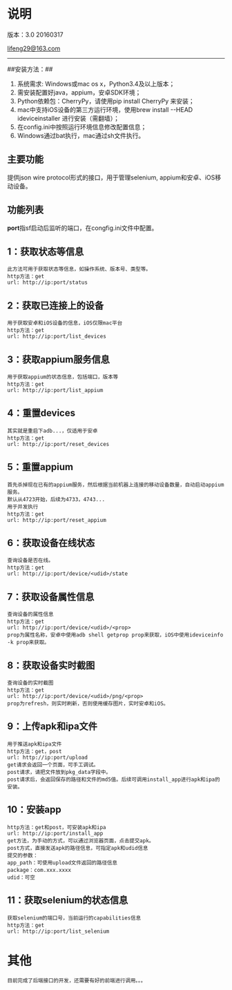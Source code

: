 # 说明 #

版本：3.0 20160317

lifeng29@163.com

----------
##安装方法：##

1. 系统需求: Windows或mac os x，Python3.4及以上版本；
2. 需安装配置好java，appium，安卓SDK环境；
3. Python依赖包：CherryPy，请使用pip install CherryPy 来安装；
4. mac中支持iOS设备的第三方运行环境，使用brew install --HEAD ideviceinstaller 进行安装（需翻墙）；
5. 在config.ini中按照运行环境信息修改配置信息；
6. Windows通过bat执行，mac通过sh文件执行。

## 主要功能 ##
提供json wire protocol形式的接口，用于管理selenium, appium和安卓、iOS移动设备。

## 功能列表 ##
**port**指sf启动后监听的端口，在congfig.ini文件中配置。
## 1：获取状态等信息 ##
	此方法可用于获取状态等信息，如操作系统、版本号、类型等。
 	http方法：get
 	url: http://ip:port/status

## 2：获取已连接上的设备 ##
	用于获取安卓和iOS设备的信息，iOS仅限mac平台
 	http方法：get
 	url: http://ip:port/list_devices
	
## 3：获取appium服务信息 ##
	用于获取appium的状态信息，包括端口，版本等
 	http方法：get
 	url: http://ip:port/list_appium

## 4：重置devices ##
	其实就是重启下adb...，仅适用于安卓
 	http方法：get
 	url: http://ip:port/reset_devices

## 5：重置appium ##
 	首先杀掉现在已有的appium服务，然后根据当前机器上连接的移动设备数量，自动启动appium服务。
	默认从4723开始，后续为4733，4743...
	用于并发执行
	http方法：get
 	url: http://ip:port/reset_appium

## 6：获取设备在线状态 ##
 	查询设备是否在线。
	http方法：get
 	url: http://ip:port/device/<udid>/state

## 7：获取设备属性信息 ##
 	查询设备的属性信息
	http方法：get
 	url: http://ip:port/device/<udid>/<prop>
	prop为属性名称，安卓中使用adb shell getprop prop来获取，iOS中使用ideviceinfo -k prop来获取。

## 8：获取设备实时截图 ##
 	查询设备的实时截图
	http方法：get
 	url: http://ip:port/device/<udid>/png/<prop>
	prop为refresh，则实时刷新，否则使用缓存图片，实时安卓和iOS。

## 9：上传apk和ipa文件 ##
 	用于推送apk和ipa文件
	http方法：get，post
 	url: http://ip:port/upload
	get请求会返回一个页面，可手工调试。
	post请求，请把文件放到pkg_data字段中。
	post请求后，会返回保存的路径和文件的md5值。后续可调用install_app进行apk和ipa的安装。


## 10：安装app ##
 	http方法：get和post，可安装apk和ipa
 	url: http://ip:port/install_app
	get方法，为手动的方式，可以通过浏览器页面，点击提交apk。
	post方式，直接发送apk的路径信息，可指定apk和udid信息
 	提交的参数：
	app_path：可使用upload文件返回的路径信息
	package：com.xxx.xxxx
	udid：可空

## 11：获取selenium的状态信息 ##
 	获取selenium的端口号，当前运行的capabilities信息
	http方法：get
 	url: http://ip:port/list_selenium


# 其他 #
	目前完成了后端接口的开发，还需要有好的前端进行调用。。。
